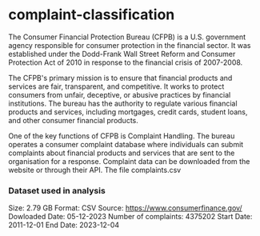 # complaint-classification

The Consumer Financial Protection Bureau (CFPB) is a U.S. government agency responsible for consumer protection in the financial sector. It was established under the Dodd-Frank Wall Street Reform and Consumer Protection Act of 2010 in response to the financial crisis of 2007-2008.

The CFPB's primary mission is to ensure that financial products and services are fair, transparent, and competitive. It works to protect consumers from unfair, deceptive, or abusive practices by financial institutions. The bureau has the authority to regulate various financial products and services, including mortgages, credit cards, student loans, and other consumer financial products.

One of the key functions of CFPB is Complaint Handling. The bureau operates a consumer complaint database where individuals can submit complaints about financial products and services that are sent to the organisation for a response. Complaint data can be downloaded from the website or through their API. The file complaints.csv 

### Dataset used in analysis
Size: 2.79 GB
Format: CSV
Source: https://www.consumerfinance.gov/
Dowloaded Date: 05-12-2023
Number of complaints: 4375202
Start Date: 2011-12-01
End Date: 2023-12-04
